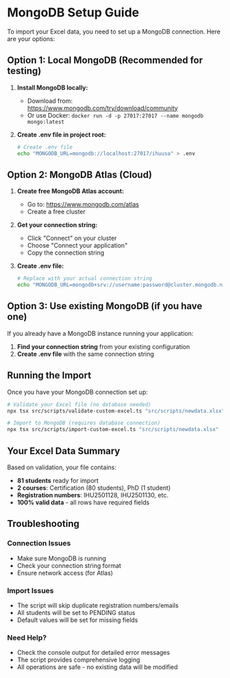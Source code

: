 # MongoDB Setup Guide

To import your Excel data, you need to set up a MongoDB connection. Here are your options:

## Option 1: Local MongoDB (Recommended for testing)

1. **Install MongoDB locally:**
   - Download from: https://www.mongodb.com/try/download/community
   - Or use Docker: `docker run -d -p 27017:27017 --name mongodb mongo:latest`

2. **Create .env file in project root:**
   ```bash
   # Create .env file
   echo "MONGODB_URL=mongodb://localhost:27017/ihuusa" > .env
   ```

## Option 2: MongoDB Atlas (Cloud)

1. **Create free MongoDB Atlas account:**
   - Go to: https://www.mongodb.com/atlas
   - Create a free cluster

2. **Get your connection string:**
   - Click "Connect" on your cluster
   - Choose "Connect your application"
   - Copy the connection string

3. **Create .env file:**
   ```bash
   # Replace with your actual connection string
   echo "MONGODB_URL=mongodb+srv://username:password@cluster.mongodb.net/ihuusa?retryWrites=true&w=majority" > .env
   ```

## Option 3: Use existing MongoDB (if you have one)

If you already have a MongoDB instance running your application:

1. **Find your connection string** from your existing configuration
2. **Create .env file** with the same connection string

## Running the Import

Once you have your MongoDB connection set up:

```bash
# Validate your Excel file (no database needed)
npx tsx src/scripts/validate-custom-excel.ts "src/scripts/newdata.xlsx"

# Import to MongoDB (requires database connection)
npx tsx src/scripts/import-custom-excel.ts "src/scripts/newdata.xlsx"
```

## Your Excel Data Summary

Based on validation, your file contains:
- **81 students** ready for import
- **2 courses**: Certification (80 students), PhD (1 student)
- **Registration numbers**: IHU2501128, IHU2501130, etc.
- **100% valid data** - all rows have required fields

## Troubleshooting

### Connection Issues
- Make sure MongoDB is running
- Check your connection string format
- Ensure network access (for Atlas)

### Import Issues
- The script will skip duplicate registration numbers/emails
- All students will be set to PENDING status
- Default values will be set for missing fields

### Need Help?
- Check the console output for detailed error messages
- The script provides comprehensive logging
- All operations are safe - no existing data will be modified 